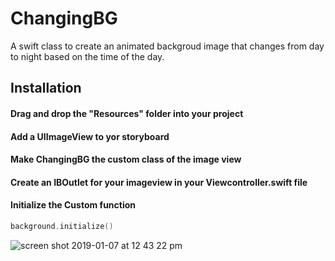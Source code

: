 # ChangingBG
A swift class to create an animated backgroud image that changes from day to night based on the time of the day.


## Installation
#### Drag and drop the "Resources" folder into your project
#### Add a UIImageView to yor storyboard
#### Make ChangingBG the custom class of the image view
#### Create an IBOutlet for your imageview in your Viewcontroller.swift file
#### Initialize the Custom function
```swift
background.initialize()
```
![screen shot 2019-01-07 at 12 43 22 pm](https://user-images.githubusercontent.com/34909046/50783824-e3944a80-1279-11e9-95f7-9b9215b3e570.png)
